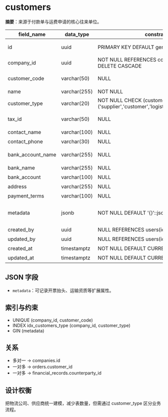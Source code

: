 # customers

**摘要**：来源于付款单与运费申请的核心往来单位。

| field_name | data_type | constraints | comment |
| --- | --- | --- | --- |
| id | uuid | PRIMARY KEY DEFAULT gen_random_uuid() | 往来单位唯一标识 |
| company_id | uuid | NOT NULL REFERENCES companies(id) ON DELETE CASCADE | 所属公司 |
| customer_code | varchar(50) | NULL | 外部或第三方编码 |
| name | varchar(255) | NOT NULL | 名称 |
| customer_type | varchar(20) | NOT NULL CHECK (customer_type IN ('supplier','customer','logistics','employee','other')) | 类型 |
| tax_id | varchar(50) | NULL | 纳税识别号 |
| contact_name | varchar(100) | NULL | 联系人 |
| contact_phone | varchar(30) | NULL | 联系电话 |
| bank_account_name | varchar(255) | NULL | 收款账户名 |
| bank_name | varchar(255) | NULL | 开户行 |
| bank_account | varchar(100) | NULL | 银行账号 |
| address | varchar(255) | NULL | 地址 |
| payment_terms | varchar(100) | NULL | 付款条件 |
| metadata | jsonb | NOT NULL DEFAULT '{}'::jsonb | 与 ERP 同步的额外字段 |
| created_by | uuid | NULL REFERENCES users(id) | 创建人 |
| updated_by | uuid | NULL REFERENCES users(id) | 更新人 |
| created_at | timestamptz | NOT NULL DEFAULT CURRENT_TIMESTAMP | 创建时间 |
| updated_at | timestamptz | NOT NULL DEFAULT CURRENT_TIMESTAMP | 更新时间 |

## JSON 字段
- `metadata`：可记录开票抬头、运输资质等扩展属性。

## 索引与约束
- UNIQUE (company_id, customer_code)
- INDEX idx_customers_type (company_id, customer_type)
- GIN (metadata)

## 关系
- 多对一 -> companies.id
- 一对多 -> orders.customer_id
- 一对多 -> financial_records.counterparty_id

## 设计权衡
把物流公司、供应商统一建模，减少表数量，但需通过 customer_type 区分业务流程。
